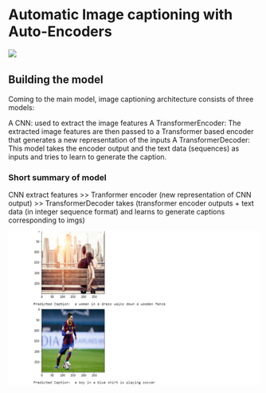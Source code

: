 # Automatic Image captioning with Auto-Encoders

![](https://miro.medium.com/max/1400/1*UOThCj27n-ZnGM5BOrTrmg.jpeg)



## Building the model
Coming to the main model, image captioning architecture consists of three models:

A CNN: used to extract the image features
A TransformerEncoder: The extracted image features are then passed to a Transformer
             based encoder that generates a new representation of the inputs
A TransformerDecoder: This model takes the encoder output and the text data
             (sequences) as inputs and tries to learn to generate the caption.



### Short summary of model
CNN extract features >> Tranformer encoder (new representation of CNN output) >> TransformerDecoder takes (transformer encoder outputs + text data (in integer sequence format) and learns to generate captions corresponding to imgs)


![](https://github.com/Kaif10/Automatic-Image-captioning-Description-with-Deep-Learning-/blob/main/outputs.png)
